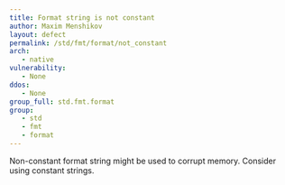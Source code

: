 ```yaml
---
title: Format string is not constant
author: Maxim Menshikov
layout: defect
permalink: /std/fmt/format/not_constant
arch:
   - native
vulnerability:
   - None
ddos:
   - None
group_full: std.fmt.format
group:
   - std
   - fmt
   - format
---
```


Non-constant format string might be used to corrupt memory. Consider using constant strings.
